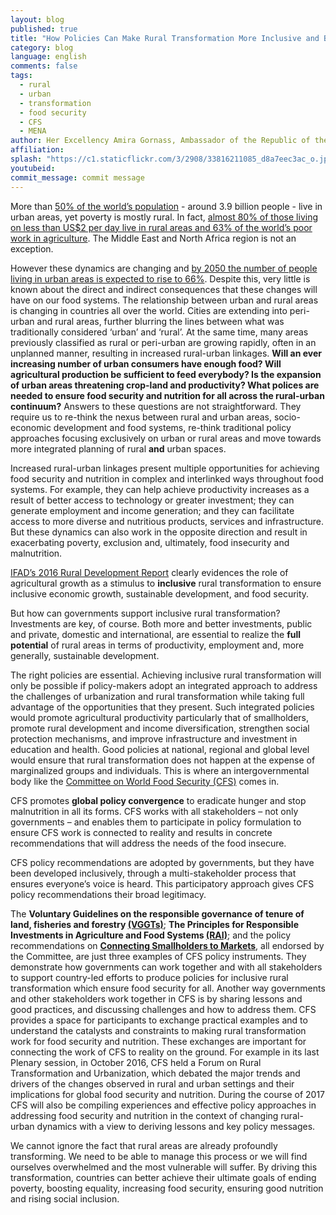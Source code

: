 ```yaml
---
layout: blog
published: true
title: "How Policies Can Make Rural Transformation More Inclusive and Better Contribute to Food Security and Nutrition: the Work of the Committee on World Food Security"
category: blog
language: english
comments: false
tags: 
  - rural
  - urban
  - transformation
  - food security
  - CFS
  - MENA
author: Her Excellency Amira Gornass, Ambassador of the Republic of the Sudan to Italy
affiliation: 
splash: "https://c1.staticflickr.com/3/2908/33816211085_d8a7eec3ac_o.jpg"
youtubeid: 
commit_message: commit message
---
```

More than [50% of the world’s population](https://esa.un.org/unpd/wup/) - around 3.9 billion people - live in urban areas, yet poverty is mostly rural. In fact, [almost 80% of those living on less than US$2 per day live in rural areas and 63% of the world’s poor work in agriculture](http://documents.worldbank.org/curated/en/331761468152719470/Implementing-agriculture-for-development-World-Bank-Group-agriculture-action-plan-2013-2015). The Middle East and North Africa region is not an exception. <!-- more -->


However these dynamics are changing and [by 2050 the number of people living in urban areas is expected to rise to 66%](https://esa.un.org/unpd/wup/). Despite this, very little is known about the direct and indirect consequences that these changes will have on our food systems. 
The relationship between urban and rural areas is changing in countries all over the world. Cities are extending into peri-urban and rural areas, further blurring the lines between what was traditionally considered ‘urban’ and ‘rural’. At the same time, many areas previously classified as rural or peri-urban are growing rapidly, often in an unplanned manner, resulting in increased rural-urban linkages. 
**Will an ever increasing number of urban consumers have enough food? Will agricultural production be sufficient to feed everybody? Is the expansion of urban areas threatening crop-land and productivity? What polices are needed to ensure food security and nutrition for all across the rural-urban continuum?**
Answers to these questions are not straightforward. They require us to re-think the nexus between rural and urban areas, socio-economic development and food systems, re-think traditional policy approaches focusing exclusively on urban or rural areas and move towards more integrated planning of rural **and** urban spaces.

Increased rural-urban linkages present multiple opportunities for achieving food security and nutrition in complex and interlinked ways throughout food systems. For example, they can help achieve productivity increases as a result of better access to technology or greater investment; they can generate employment and income generation; and they can facilitate access to more diverse and nutritious products, services and infrastructure. But these dynamics can also work in the opposite direction and result in exacerbating poverty, exclusion and, ultimately, food insecurity and malnutrition.

[IFAD’s 2016 Rural Development Report](https://www.ifad.org/documents/30600024/30604583/RDR_WEB.pdf/c734d0c4-fbb1-4507-9b4b-6c432c6f38c3) clearly evidences the role of agricultural growth as a stimulus to **inclusive** rural transformation to ensure inclusive economic growth, sustainable development, and food security. 


But how can governments support inclusive rural transformation? Investments are key, of course. Both more and better investments, public and private, domestic and international, are essential to realize the **full potential** of rural areas in terms of productivity, employment and, more generally, sustainable development.


The right policies are essential. Achieving inclusive rural transformation will only be possible if policy-makers adopt an integrated approach to address the challenges of urbanization and rural transformation while taking full advantage of the opportunities that they present. Such integrated policies would promote agricultural productivity particularly that of smallholders, promote rural development and income diversification, strengthen social protection mechanisms, and improve infrastructure and investment in education and health.  Good policies at national, regional and global level would ensure that rural transformation does not happen at the expense of marginalized groups and individuals. This is where an intergovernmental body like the [Committee on World Food Security (CFS)](http://www.fao.org/cfs/home/en/) comes in.


CFS promotes **global policy convergence** to eradicate hunger and stop malnutrition in all its forms. CFS works with all stakeholders – not only governments – and enables them to participate in policy formulation to ensure CFS work is connected to reality and results in concrete recommendations that will address the needs of the food insecure.

CFS policy recommendations are adopted by governments, but they have been developed inclusively, through a multi-stakeholder process that ensures everyone’s voice is heard. This participatory approach gives CFS policy recommendations their broad legitimacy. 

The **Voluntary Guidelines on the responsible governance of tenure of land, fisheries and forestry [(VGGTs)](http://www.fao.org/docrep/016/i2801e/i2801e.pdf)**; **The Principles for Responsible Investments in Agriculture and Food Systems [(RAI)](http://www.fao.org/3/a-au866e.pdf)**; and the policy recommendations on **[Connecting Smallholders to Markets](http://www.fao.org/3/a-bq853e.pdf)**, all endorsed by the Committee, are just three examples of CFS policy instruments. They demonstrate how governments can work together and with all stakeholders to support country-led efforts to produce policies for inclusive rural transformation which ensure food security for all. 
Another way governments and other stakeholders work together in CFS is by sharing lessons and good practices, and discussing challenges and how to address them. CFS provides a space for participants to exchange practical examples and to understand the catalysts and constraints to making rural transformation work for food security and nutrition. These exchanges are important for connecting the work of CFS to reality on the ground.  For example in its last Plenary session, in October 2016, CFS held a Forum on Rural Transformation and Urbanization, which debated the major trends and drivers of the changes observed in rural and urban settings and their implications for global food security and nutrition. During the course of 2017  CFS will also be compiling experiences and effective policy approaches in addressing food security and nutrition in the context of changing rural-urban dynamics with a view to deriving lessons and key policy messages. 


We cannot ignore the fact that rural areas are already profoundly transforming. We need to be able to manage this process or we will find ourselves overwhelmed and the most vulnerable will suffer. By driving this transformation, countries can better achieve their ultimate goals of ending poverty, boosting equality, increasing food security, ensuring good nutrition and rising social inclusion.